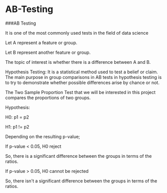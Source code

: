 # AB-Testing

###AB Testing

It is one of the most commonly used tests in the field of data science

Let A represent a feature or group.

Let B represent another feature or group.

The topic of interest is whether there is a difference between A and B.

Hypothesis Testing: It is a statistical method used to test a belief or claim. The main purpose in group comparisons in AB tests in hypothesis testing is to try to demonstrate whether possible differences arise by chance or not.

The Two Sample Proportion Test that we will be interested in this project compares the proportions of two groups.

Hypothesis:

H0: p1 = p2

H1: p1 != p2

Depending on the resulting p-value;

If p-value < 0.05, H0 reject

So, there is a significant difference between the groups in terms of the ratios.

If p-value > 0.05, H0 cannot be rejected

So, there isn't a significant difference between the groups in terms of the ratios.
